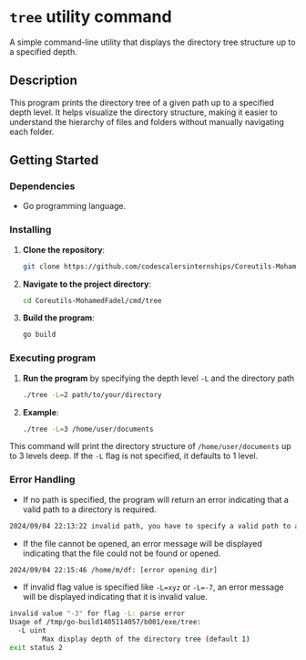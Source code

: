 # `tree` utility command

A simple command-line utility that displays the directory tree structure up to a specified depth.

## Description

This program prints the directory tree of a given path up to a specified depth level. It helps visualize the directory structure, making it easier to understand the hierarchy of files and folders without manually navigating each folder.

## Getting Started

### Dependencies

- Go programming language.

### Installing

1. **Clone the repository**:
   ```bash
   git clone https://github.com/codescalersinternships/Coreutils-MohamedFadel/tree/development
   ```
2. **Navigate to the project directory**:
   ```bash
   cd Coreutils-MohamedFadel/cmd/tree
   ```
3. **Build the program**:
   ```bash
   go build
   ```

### Executing program

1. **Run the program** by specifying the depth level `-L` and the directory path

   ```bash
   ./tree -L=2 path/to/your/directory
   ```

2. **Example**:

   ```bash
   ./tree -L=3 /home/user/documents
   ```

This command will print the directory structure of `/home/user/documents` up to 3 levels deep. If the `-L` flag is not specified, it defaults to 1 level.

### Error Handling

- If no path is specified, the program will return an error indicating that a valid path to a directory is required.

```bash
2024/09/04 22:13:22 invalid path, you have to specify a valid path to a directory
```

- If the file cannot be opened, an error message will be displayed indicating that the file could not be found or opened.

```bash
2024/09/04 22:15:46 /home/m/df: [error opening dir]
```

- If invalid flag value is specified like `-L=xyz` or `-L=-7`, an error message will be displayed indicating that it is invalid value.

```bash
invalid value "-3" for flag -L: parse error
Usage of /tmp/go-build1405114057/b001/exe/tree:
  -L uint
        Max display depth of the directory tree (default 1)
exit status 2
```

